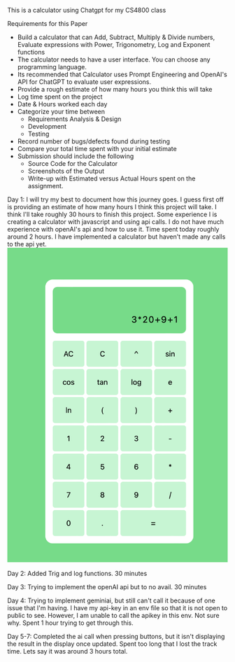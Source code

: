 This is a calculator using Chatgpt for my CS4800 class

Requirements for this Paper

- Build a calculator that can Add, Subtract, Multiply & Divide numbers, Evaluate expressions with Power, Trigonometry, Log and Exponent functions
- The calculator needs to have a user interface. You can choose any programming language.
- Its recommended that Calculator uses Prompt Engineering and OpenAI's API for ChatGPT to evaluate user expressions.
- Provide a rough estimate of how many hours you think this will take
- Log time spent on the project
- Date & Hours worked each day
- Categorize your time between
  - Requirements Analysis & Design
  - Development
  - Testing
- Record number of bugs/defects found during testing
- Compare your total time spent with your initial estimate
- Submission should include the following
  - Source Code for the Calculator
  - Screenshots of the Output
  - Write-up with Estimated versus Actual Hours spent on the assignment.

Day 1:
I will try my best to document how this journey goes. I guess first off is providing an estimate of how many hours I think this project will take. I think I'll take roughly 30 hours to finish this project. Some experience I is creating a calculator with javascript and using api calls. I do not have much experience with openAI's api and how to use it.
Time spent today roughly around 2 hours. I have implemented a calculator but haven't made any calls to the api yet.
![alt text](src/assets/Calculator1.png)

Day 2:
Added Trig and log functions.
30 minutes

Day 3: Trying to implement the openAI api but to no avail. 30 minutes

Day 4: Trying to implement geminiai, but still can't call it because of one issue that I'm having. I have my api-key in an env file so that it is not open to public to see. However, I am unable to call the apikey in this env. Not sure why. Spent 1 hour trying to get through this.

Day 5-7: Completed the ai call when pressing buttons, but it isn't displaying the result in the display once updated. Spent too long that I lost the track time. Lets say it was around 3 hours total.
